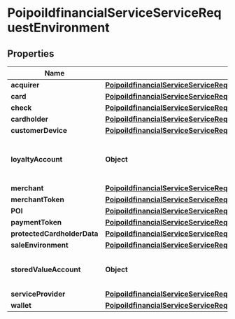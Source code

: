 # PoipoiIdfinancialServiceServiceRequestEnvironment

## Properties
Name | Type | Description | Notes
------------ | ------------- | ------------- | -------------
**acquirer** | [**PoipoiIdfinancialServiceServiceRequestEnvironmentAcquirer**](PoipoiIdfinancialServiceServiceRequestEnvironmentAcquirer.md) |  |  [optional]
**card** | [**PoipoiIdfinancialServiceServiceRequestEnvironmentCard**](PoipoiIdfinancialServiceServiceRequestEnvironmentCard.md) |  |  [optional]
**check** | [**PoipoiIdfinancialServiceServiceRequestEnvironmentCheck**](PoipoiIdfinancialServiceServiceRequestEnvironmentCheck.md) |  |  [optional]
**cardholder** | [**PoipoiIdfinancialServiceServiceRequestEnvironmentCardholder**](PoipoiIdfinancialServiceServiceRequestEnvironmentCardholder.md) |  |  [optional]
**customerDevice** | [**PoipoiIdfinancialServiceServiceRequestEnvironmentCustomerDevice**](PoipoiIdfinancialServiceServiceRequestEnvironmentCustomerDevice.md) |  |  [optional]
**loyaltyAccount** | **Object** | Store value account associated to the payment. |  [optional]
**merchant** | [**PoipoiIdfinancialServiceServiceRequestEnvironmentMerchant**](PoipoiIdfinancialServiceServiceRequestEnvironmentMerchant.md) |  |  [optional]
**merchantToken** | [**PoipoiIdfinancialServiceServiceRequestEnvironmentMerchantToken**](PoipoiIdfinancialServiceServiceRequestEnvironmentMerchantToken.md) |  |  [optional]
**POI** | [**PoipoiIdfinancialServiceServiceRequestEnvironmentPOI**](PoipoiIdfinancialServiceServiceRequestEnvironmentPOI.md) |  |  [optional]
**paymentToken** | [**PoipoiIdfinancialServiceServiceRequestEnvironmentPaymentToken**](PoipoiIdfinancialServiceServiceRequestEnvironmentPaymentToken.md) |  |  [optional]
**protectedCardholderData** | [**PoipoiIdfinancialServiceServiceRequestEnvironmentCardProtectedCardData**](PoipoiIdfinancialServiceServiceRequestEnvironmentCardProtectedCardData.md) |  |  [optional]
**saleEnvironment** | [**PoipoiIdfinancialServiceServiceRequestEnvironmentSaleEnvironment**](PoipoiIdfinancialServiceServiceRequestEnvironmentSaleEnvironment.md) |  |  [optional]
**storedValueAccount** | **Object** | Store value account payment instrument. |  [optional]
**serviceProvider** | [**PoipoiIdfinancialServiceServiceRequestEnvironmentAcquirer**](PoipoiIdfinancialServiceServiceRequestEnvironmentAcquirer.md) |  |  [optional]
**wallet** | [**PoipoiIdfinancialServiceServiceRequestEnvironmentCustomerDevice**](PoipoiIdfinancialServiceServiceRequestEnvironmentCustomerDevice.md) |  |  [optional]
